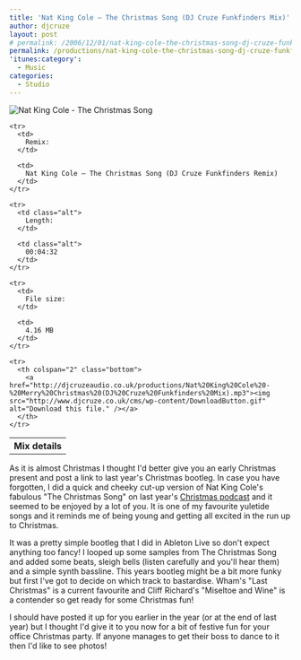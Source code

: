 ```yaml
---
title: 'Nat King Cole – The Christmas Song (DJ Cruze Funkfinders Mix)'
author: djcruze
layout: post
# permalink: /2006/12/01/nat-king-cole-the-christmas-song-dj-cruze-funkfinders-mix/
permalink: /productions/nat-king-cole-the-christmas-song-dj-cruze-funkfinders-mix/
'itunes:category':
  - Music
categories:
  - Studio
---
```


<img src='/cms/wp-content/natkingcole.gif' alt='Nat King Cole - The Christmas Song' class="normal" />

<div class="download">
  <table summary="Details of this mix" cellspacing="0">
    <tr>
      <th colspan="2" class="top">
        Mix details
      </th>
    </tr>
    
    <tr>
      <td>
        Remix:
      </td>
      
      <td>
        Nat King Cole – The Christmas Song (DJ Cruze Funkfinders Remix)
      </td>
    </tr>
    
    <tr>
      <td class="alt">
        Length:
      </td>
      
      <td class="alt">
        00:04:32
      </td>
    </tr>
    
    <tr>
      <td>
        File size:
      </td>
      
      <td>
        4.16 MB
      </td>
    </tr>
    
    <tr>
      <th colspan="2" class="bottom">
        <a href="http://djcruzeaudio.co.uk/productions/Nat%20King%20Cole%20-%20Merry%20Christmas%20(DJ%20Cruze%20Funkfinders%20Mix).mp3"><img src="http://www.djcruze.co.uk/cms/wp-content/DownloadButton.gif" alt="Download this file." /></a>
      </th>
    </tr>
  </table>
</div>

As it is almost Christmas I thought I'd better give you an early Christmas present and post a link to last year's Christmas bootleg. In case you have forgotten, I did a quick and cheeky cut-up version of Nat King Cole's fabulous "The Christmas Song" on last year's [Christmas podcast][1] and it seemed to be enjoyed by a lot of you. It is one of my favourite yuletide songs and it reminds me of being young and getting all excited in the run up to Christmas.

It was a pretty simple bootleg that I did in Ableton Live so don't expect anything too fancy! I looped up some samples from The Christmas Song and added some beats, sleigh bells (listen carefully and you'll hear them) and a simple synth bassline. This years bootleg might be a bit more funky but first I've got to decide on which track to bastardise. Wham's "Last Christmas" is a current favourite and Cliff Richard's "Miseltoe and Wine" is a contender so get ready for some Christmas fun!

I should have posted it up for you earlier in the year (or at the end of last year) but I thought I'd give it to you now for a bit of festive fun for your office Christmas party. If anyone manages to get their boss to dance to it then I'd like to see photos!

[1]: http://www.djcruze.co.uk/cms/2005/12/22/episode-7-merry-christmas/
